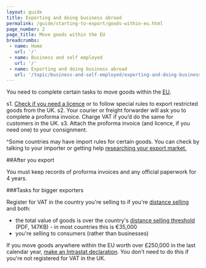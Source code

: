 ```yaml
---
layout: guide
title: Exporting and doing business abroad 
permalink: /guide/starting-to-export/goods-within-eu.html
page_number: 2
page_title: Move goods within the EU
breadcrumbs:
 - name: Home
   url: '/'
 - name: Business and self employed
   url: '/'
 - name: Exporting and doing business abroad
   url: '/topic/business-and-self-employed/exporting-and-doing-business-abroad.html'   
---
```


You need to complete certain tasks to move goods within the [EU](/eu-eea).

s1. [Check if you need a licence](/guide/starting-to-export/export-licences.html) or to follow special rules to export restricted goods from the UK.
s2. Your courier or freight forwarder will ask you to complete a proforma invoice. Charge VAT if you’d do the same for customers in the UK. 
s3. Attach the proforma invoice (and licence, if you need one) to your consignment.

^Some countries may have import rules for certain goods. You can check by talking to your importer or getting help [researching your export market.](https://govuk-import-export.herokuapp.com/answer/choosing-export-market-ukti-experimental-sg.html)



##After you export

You must keep records of proforma invoices and any official paperwork for 4 years.

###Tasks for bigger exporters

Register for VAT in the country you're selling to if you're [distance selling](http://www.gov.uk/online-and-distance-selling-for-businesses/overview) and both:

- the total value of goods is over the country's [distance selling threshold](https://ec.europa.eu/taxation_customs/sites/taxation/files/docs/body/vat_in_ec_annexi.pdf) (PDF, 147KB) - in most countries this is €35,000
- you're selling to consumers (rather than businesses)

If you move goods anywhere within the EU worth over £250,000 in the last calendar year, [make an Intrastat declaration](/guide/report-moved-goods-intrastat/when-you-must-register.html). You don't need to do this if you're not registered for VAT in the UK.
